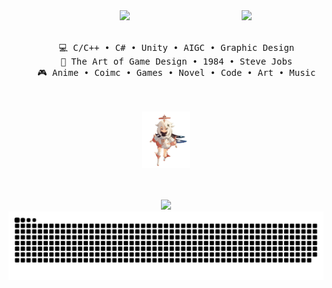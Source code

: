 <div align="center">
<img src="https://github.com/Cloud-OG/Cloud-OG/blob/main/Miku.gif?raw=true" width="26%" align="right" />
<img src="https://readme-typing-svg.demolab.com?font=Inconsolata&weight=500&size=50&duration=4000&pause=300&color=00FFFF&center=true&vCenter=true&multiline=true&repeat=false&random=false&width=1300&height=140&lines=Ciallo (∠·ω )⌒★;I'm+Cloud%2C+a+game+designer%E2%9C%A9" width="70%" />
<br><br>
<pre>
    💻 C/C++ • C# • Unity • AIGC • Graphic Design
    📖 The Art of Game Design • 1984 • Steve Jobs
    🎮 Anime • Coimc • Games • Novel • Code • Art • Music
</pre>
<br><br>
<img src="https://github.com/Cloud-OG/Cloud-OG/blob/main/P.A.I.M.O.N.gif?raw=true" height="90" />
<br><br><br>
    
[![](https://img.shields.io/badge/Cloud%3BBlog-white?style=for-the-badge)](https://www.cloud09.xyz/)
![亮色](https://raw.githubusercontent.com/Cloud-OG/Cloud-OG/output/github-contribution-grid-snake.svg)
</div>

